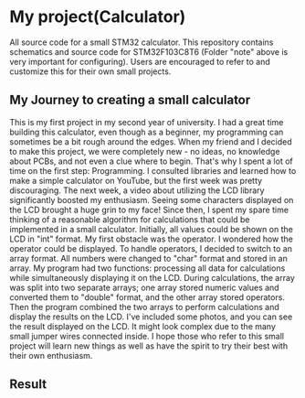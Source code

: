 # My project(Calculator)

All source code for a small STM32 calculator. This repository contains schematics and source code for STM32F103C8T6 (Folder "note" above is very important for configuring). Users are encouraged to refer to and customize this for their own small projects.

## My Journey to creating a small calculator  
This is my first project in my second year of university. I had a great time building this calculator, even though as a beginner, my programming can sometimes be a bit rough around the edges. When my friend and I decided to make this project, we were completely new - no ideas, no knowledge about PCBs, and not even a clue where to begin. That's why I spent a lot of time on the first step: Programming. I consulted libraries and learned how to make a simple calculator on YouTube, but the first week was pretty discouraging. The next week, a video about utilizing the LCD library significantly boosted my enthusiasm. Seeing some characters displayed on the LCD brought a huge grin to my face! Since then, I spent my spare time thinking of a reasonable algorithm for calculations that could be implemented in a small calculator. Initially, all values could be shown on the LCD in "int" format. My first obstacle was the operator. I wondered how the operator could be displayed. To handle operators, I decided to switch to an array format. All numbers were changed to "char" format and stored in an array. My program had two functions: processing all data for calculations while simultaneously displaying it on the LCD. During calculations, the array was split into two separate arrays; one array stored numeric values and converted them to "double" format, and the other array stored operators. Then the program combined the two arrays to perform calculations and display the results on the LCD. I've included some photos, and you can see the result displayed on the LCD. It might look complex due to the many small jumper wires connected inside.
I hope those who refer to this small project will learn new things as well as have the spirit to try their best with their own enthusiasm.  
## Result
